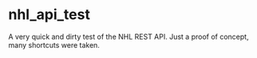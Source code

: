 # nhl_api_test
A very quick and dirty test of the NHL REST API. Just a proof of concept, many shortcuts were taken.
